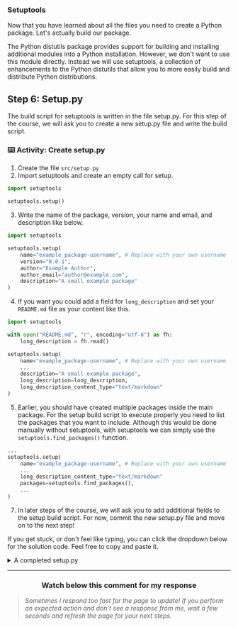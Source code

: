 ### Setuptools

Now that you have learned about all the files you need to create a Python package. Let's actually build our package. 

The Python distutils package provides support for building and installing additional modules into a Python installation. However, we don't want to use this module directly. Instead we will use setuptools, a collection of enhancements to the Python distutils that allow you to more easily build and distribute Python distributions.

## Step 6: Setup.py

The build script for setuptools is written in the file setup.py. For this step of the course, we will ask you to create a new setup.py file and write the build script.

### :keyboard: Activity: Create setup.py 

1. Create the file ```src/setup.py```
2. Import setuptools and create an empty call for setup.
```python
import setuptools

setuptools.setup()
```
3. Write the name of the package, version, your name and email, and description like below.
```python
import setuptools

setuptools.setup(
    name="example_package-username", # Replace with your own username
    version="0.0.1",
    author="Example Author",
    author_email="author@example.com",
    description="A small example package"
)
```
4. If you want you could add a field for ```long_description``` and set your ```README.md``` file as your content like this.
```python
import setuptools

with open("README.md", "r", encoding="utf-8") as fh:
    long_description = fh.read()

setuptools.setup(
    name="example_package-username", # Replace with your own username
    ...
    description="A small example package",
    long_description=long_description,
    long_description_content_type="text/markdown"
)
```
5. Earlier, you should have created multiple packages inside the main package. For the setup build script to execute properly you need to list the packages that you want to include. Although this would be done manually without setuptools, with setuptools we can simply use the ```setuptools.find_packages()```
function.

```python
...
setuptools.setup(
    name="example_package-username", # Replace with your own username
    ...
    long_description_content_type="text/markdown"
    packages=setuptools.find_packages(),
    ...
)
```
7. In later steps of the course, we will ask you to add additional fields to the setup build script. For now, commit the new setup.py file and move on to the next step!

If you get stuck, or don't feel like typing, you can click the dropdown below for the solution code. Feel free to copy and paste it.
<details><summary> A completed setup.py </summary>
    
```python
import setuptools
with open("README.md", "r", encoding="utf-8") as fh:
    long_description = fh.read()
setuptools.setup(
    name="mnist_example-nanoMFG", # Replace with your own username
    version="0.0.1",
    author="Example Author",
    author_email="author@example.com",
    description="A small example package",
    long_description=long_description,
    long_description_content_type="text/markdown",
    url="https://github.com/pypa/sampleproject",
    packages=setuptools.find_packages()
)
```
</details>
<hr>
<h3 align="center">Watch below this comment for my response</h3>

> _Sometimes I respond too fast for the page to update! If you perform an expected action and don't see a response from me, wait a few seconds and refresh the page for your next steps._
